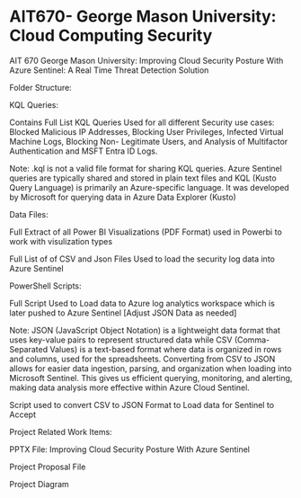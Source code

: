 # AIT670- George Mason University: Cloud Computing Security
AIT 670 George Mason University: Improving Cloud Security Posture With Azure Sentinel: A Real Time Threat Detection Solution

Folder Structure:

KQL Queries:

Contains Full List KQL Queries Used for all different Security use cases: Blocked Malicious IP Addresses, Blocking User Privileges, Infected Virtual Machine Logs, Blocking Non-
Legitimate Users, and Analysis of Multifactor Authentication and MSFT Entra ID Logs.

Note: .kql is not a valid file format for sharing KQL queries. Azure Sentinel queries are typically shared and stored in plain text files and KQL (Kusto Query Language) is primarily an Azure-specific language. It was developed by Microsoft for querying data in Azure Data Explorer (Kusto)

Data Files:

Full Extract of all Power BI Visualizations (PDF Format) used in Powerbi to work with visulization types

Full List of of CSV and Json Files Used to load the security log data into Azure Sentinel

PowerShell Scripts:

Full Script Used to Load data to Azure log analytics workspace which is later pushed to Azure Sentinel [Adjust JSON Data as needed]


Note: JSON (JavaScript Object Notation) is a lightweight data format that uses key-value pairs to represent structured data while CSV (Comma-Separated Values) is a text-based format where data is organized in rows and columns, used for the spreadsheets. Converting from CSV to JSON allows for easier data ingestion, parsing, and organization when loading into Microsoft Sentinel. This gives us efficient querying, monitoring, and alerting, making data analysis more effective within Azure Cloud Sentinel.

Script used to convert CSV to JSON Format to Load data for Sentinel to Accept





Project Related Work Items:

PPTX File: Improving Cloud Security Posture With Azure Sentinel




Project Proposal File

Project Diagram


   
